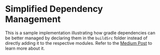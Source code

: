 # Simplified Dependency Management

This is a sample implementation illustrating how gradle dependencies can be better managed by declaring them in the `buildSrc` folder instead of directly adding it to the respective modules.
Refer to the [Medium Post](https://medium.com/@umangchamaria/simplify-gradle-dependency-management-ce967ee8c0ee) to learn more about it.